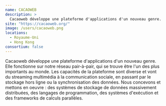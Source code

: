 ```yaml
---
name: CACAOWEB
description: >
  Cacaoweb développe une plateforme d'applications d'un nouveau genre. Elle fonctionne sur notre réseau pair-à-pair, qui se trouve être l'un des plus importants au monde
site: "https://cacaoweb.org/"
image: /users/cacaoweb.png
locations:
  - Royaume-Uni
  - Hong Kong
consortium: false
---
```


  Cacaoweb développe une plateforme d'applications d'un nouveau genre. Elle fonctionne sur notre réseau pair-à-pair, qui se trouve être l'un des plus importants au monde. Les capacités de la plateforme sont diverse et vont du streaming multimédia à la communication sociale, en passant par le stockage hors ligne ou la synchronisation des données. Nous concevons et mettons en oeuvre : des systèmes de stockage de données massivement distribuées, des langages de programmation, des systèmes d'exécution et des frameworks de calculs parallèles.
